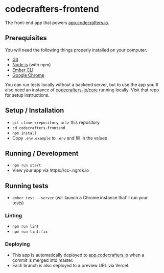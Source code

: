 # codecrafters-frontend

The front-end app that powers [app.codecrafters.io](https://app.codecrafters.io).

## Prerequisites

You will need the following things properly installed on your computer.

- [Git](https://git-scm.com/)
- [Node.js](https://nodejs.org/) (with npm)
- [Ember CLI](https://cli.emberjs.com/release/)
- [Google Chrome](https://google.com/chrome/)

You can run tests locally without a backend server, but to use the app you'll also need an instance of
[codecrafters-io/core](https://github.com/codecrafters-io/core) running locally. Visit that repo for setup instructions.

## Setup / Installation

- `git clone <repository-url>` this repository
- `cd codecrafters-frontend`
- `npm install`
- Copy `.env.example` to `.env` and fill in the values

## Running / Development

- `npm run start`
- View your app via https://cc-<username>.ngrok.io

## Running tests

- `ember test --server` (will launch a Chrome instance that'll run your tests)

### Linting

- `npm run lint`
- `npm run lint:fix`

### Deploying

- This app is automatically deployed to [app.codecrafters.io](https://app.codecrafters.io) when a commit is merged into master.
- Each branch is also deployed to a preview URL via Vercel.
